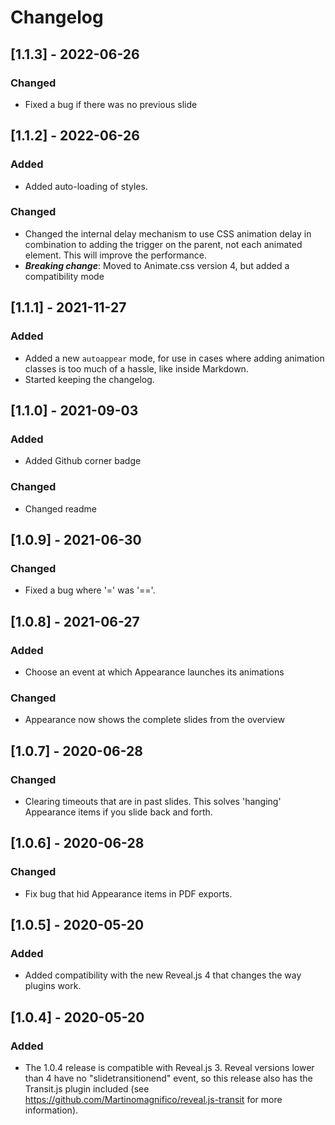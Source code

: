 # Changelog

## [1.1.3] - 2022-06-26
### Changed
- Fixed a bug if there was no previous slide


## [1.1.2] - 2022-06-26
### Added
- Added auto-loading of styles.

### Changed
- Changed the internal delay mechanism to use CSS animation delay in combination to adding the trigger on the parent, not each animated element. This will improve the performance.
- ***Breaking change***: Moved to Animate.css version 4, but added a compatibility mode

## [1.1.1] - 2021-11-27
### Added
- Added a new `autoappear` mode, for use in cases where adding animation classes is too much of a hassle, like inside Markdown.
- Started keeping the changelog.



## [1.1.0] - 2021-09-03
### Added
- Added Github corner badge

### Changed
- Changed readme



## [1.0.9] - 2021-06-30
### Changed
- Fixed a bug where '=' was '=='.



## [1.0.8] - 2021-06-27
### Added
- Choose an event at which Appearance launches its animations

### Changed
- Appearance now shows the complete slides from the overview



## [1.0.7] - 2020-06-28
### Changed
- Clearing timeouts that are in past slides. This solves 'hanging' Appearance items if you slide back and forth.



## [1.0.6] - 2020-06-28
### Changed
- Fix bug that hid Appearance items in PDF exports.



## [1.0.5] - 2020-05-20
### Added
- Added compatibility with the new Reveal.js 4 that changes the way plugins work.



## [1.0.4] - 2020-05-20
### Added
- The 1.0.4 release is compatible with Reveal.js 3. Reveal versions lower than 4 have no "slidetransitionend" event, so this release also has the Transit.js plugin included (see https://github.com/Martinomagnifico/reveal.js-transit for more information).
